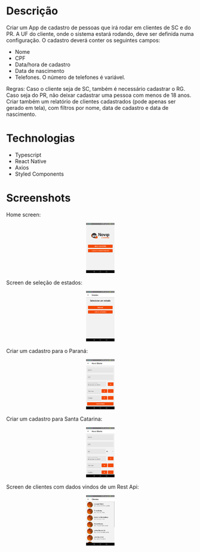 # Descrição

Criar um App de cadastro de pessoas que irá rodar em clientes de SC e do PR.
A UF do cliente, onde o sistema estará rodando, deve ser definida numa configuração.
O cadastro deverá conter os seguintes campos:

<ul>
  <li>Nome</li>
  <li>CPF</li>
  <li>Data/hora de cadastro</li>
  <li>Data de nascimento</li>
  <li>Telefones. O número de telefones é variável.</li>
</ul>
Regras:
Caso o cliente seja de SC, também é necessário cadastrar o RG.
Caso seja do PR, não deixar cadastrar uma pessoa com menos de 18 anos.
Criar também um relatório de clientes cadastrados (pode apenas ser gerado em tela),
com filtros por nome, data de cadastro e data de nascimento.

# Technologias

<ul>
  <li>Typescript</li>
  <li>React Native</li>
  <li>Axios</li>
  <li>Styled Components</li>
</ul>

# Screenshots

Home screen:

<p  align="center">
  <img  alt="Home"  src=".github/images/Screenshot_2020-11-09-08-32-12.png"  width="15%">
</p>

Screen de seleção de estados:

<p  align="center">
  <img  alt="Estado"  src=".github/images/Screenshot_2020-11-09-08-32-25.png"  width="15%">
</p>

Criar um cadastro para o Paraná:

<p  align="center">
  <img  alt="Paraná"  src=".github/images/Screenshot_2020-11-09-08-32-31.png"  width="15%">
</p>

Criar um cadastro para Santa Catarina:

<p  align="center">
  <img  alt="Santa Catarina"  src=".github/images/Screenshot_2020-11-09-08-32-47.png"  width="15%">
</p>

Screen de clientes com dados vindos de um Rest Api:

<p  align="center">
  <img  alt="Home"  src=".github/images/Screenshot_2020-11-09-08-32-20.png"  width="15%">
</p>
